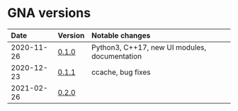 # GNA versions

| Date       | Version                                            | Notable changes                               |
| :-----     | :--------                                          | :--------------------------                   |
| 2020-11-26 | [0.1.0](doc/release-notes/release-notes-v0-1-0.md) | Python3, C++17, new UI modules, documentation |
| 2020-12-23 | [0.1.1](doc/release-notes/release-notes-v0-1-1.md) | ccache, bug fixes                             |
| 2021-02-26 | [0.2.0](doc/release-notes/release-notes-v0-2-0.md) |                                               |


